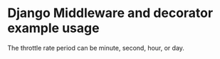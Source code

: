 # Django Middleware and decorator example usage

The throttle rate period can be minute, second, hour, or day.
